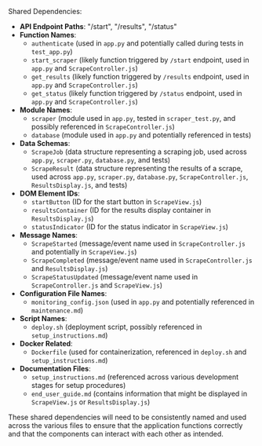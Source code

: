 Shared Dependencies:

- **API Endpoint Paths**: "/start", "/results", "/status"
- **Function Names**:
  - `authenticate` (used in `app.py` and potentially called during tests in `test_app.py`)
  - `start_scraper` (likely function triggered by `/start` endpoint, used in `app.py` and `ScrapeController.js`)
  - `get_results` (likely function triggered by `/results` endpoint, used in `app.py` and `ScrapeController.js`)
  - `get_status` (likely function triggered by `/status` endpoint, used in `app.py` and `ScrapeController.js`)
- **Module Names**:
  - `scraper` (module used in `app.py`, tested in `scraper_test.py`, and possibly referenced in `ScrapeController.js`)
  - `database` (module used in `app.py` and potentially referenced in tests)
- **Data Schemas**:
  - `ScrapeJob` (data structure representing a scraping job, used across `app.py`, `scraper.py`, `database.py`, and tests)
  - `ScrapeResult` (data structure representing the results of a scrape, used across `app.py`, `scraper.py`, `database.py`, `ScrapeController.js`, `ResultsDisplay.js`, and tests)
- **DOM Element IDs**:
  - `startButton` (ID for the start button in `ScrapeView.js`)
  - `resultsContainer` (ID for the results display container in `ResultsDisplay.js`)
  - `statusIndicator` (ID for the status indicator in `ScrapeView.js`)
- **Message Names**:
  - `ScrapeStarted` (message/event name used in `ScrapeController.js` and potentially in `ScrapeView.js`)
  - `ScrapeCompleted` (message/event name used in `ScrapeController.js` and `ResultsDisplay.js`)
  - `ScrapeStatusUpdated` (message/event name used in `ScrapeController.js` and `ScrapeView.js`)
- **Configuration File Names**:
  - `monitoring_config.json` (used in `app.py` and potentially referenced in `maintenance.md`)
- **Script Names**:
  - `deploy.sh` (deployment script, possibly referenced in `setup_instructions.md`)
- **Docker Related**:
  - `Dockerfile` (used for containerization, referenced in `deploy.sh` and `setup_instructions.md`)
- **Documentation Files**:
  - `setup_instructions.md` (referenced across various development stages for setup procedures)
  - `end_user_guide.md` (contains information that might be displayed in `ScrapeView.js` or `ResultsDisplay.js`)

These shared dependencies will need to be consistently named and used across the various files to ensure that the application functions correctly and that the components can interact with each other as intended.
